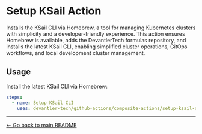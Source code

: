 # Setup KSail Action

Installs the KSail CLI via Homebrew, a tool for managing Kubernetes clusters with simplicity and a developer-friendly experience. This action ensures Homebrew is available, adds the DevantlerTech formulas repository, and installs the latest KSail CLI, enabling simplified cluster operations, GitOps workflows, and local development cluster management.

## Usage

Install the latest KSail CLI via Homebrew:

```yaml
steps:
  - name: Setup KSail CLI
    uses: devantler-tech/github-actions/composite-actions/setup-ksail-action@{ref} # ref
```

---

[← Go back to main README](../README.md#composite-actions)
